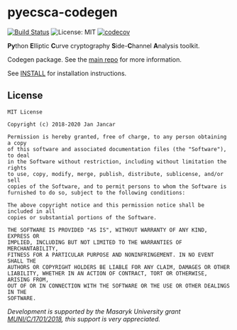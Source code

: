 # pyecsca-codegen

[![Build Status](https://travis-ci.com/J08nY/pyecsca-codegen.svg?branch=master)](https://travis-ci.com/J08nY/pyecsca-codegen) ![License: MIT](https://img.shields.io/github/license/J08nY/pyecsca.svg) [![codecov](https://codecov.io/gh/J08nY/pyecsca-codegen/branch/master/graph/badge.svg)](https://codecov.io/gh/J08nY/pyecsca-codegen)

**Py**thon **E**lliptic **C**urve cryptography **S**ide-**C**hannel **A**nalysis toolkit.

Codegen package. See the [main repo](https://github.com/J08nY/pyecsca) for more information.

See [INSTALL](docs/INSTALL.md) for installation instructions.

## License

    MIT License

    Copyright (c) 2018-2020 Jan Jancar
    
    Permission is hereby granted, free of charge, to any person obtaining a copy
    of this software and associated documentation files (the "Software"), to deal
    in the Software without restriction, including without limitation the rights
    to use, copy, modify, merge, publish, distribute, sublicense, and/or sell
    copies of the Software, and to permit persons to whom the Software is
    furnished to do so, subject to the following conditions:
    
    The above copyright notice and this permission notice shall be included in all
    copies or substantial portions of the Software.
    
    THE SOFTWARE IS PROVIDED "AS IS", WITHOUT WARRANTY OF ANY KIND, EXPRESS OR
    IMPLIED, INCLUDING BUT NOT LIMITED TO THE WARRANTIES OF MERCHANTABILITY,
    FITNESS FOR A PARTICULAR PURPOSE AND NONINFRINGEMENT. IN NO EVENT SHALL THE
    AUTHORS OR COPYRIGHT HOLDERS BE LIABLE FOR ANY CLAIM, DAMAGES OR OTHER
    LIABILITY, WHETHER IN AN ACTION OF CONTRACT, TORT OR OTHERWISE, ARISING FROM,
    OUT OF OR IN CONNECTION WITH THE SOFTWARE OR THE USE OR OTHER DEALINGS IN THE
    SOFTWARE.
    

*Development is supported by the Masaryk University grant [MUNI/C/1701/2018](https://www.muni.cz/en/research/projects/46834),
this support is very appreciated.*
